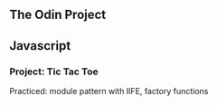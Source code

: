 ## The Odin Project
## Javascript  
### Project: Tic Tac Toe  
Practiced: module pattern with IIFE, factory functions